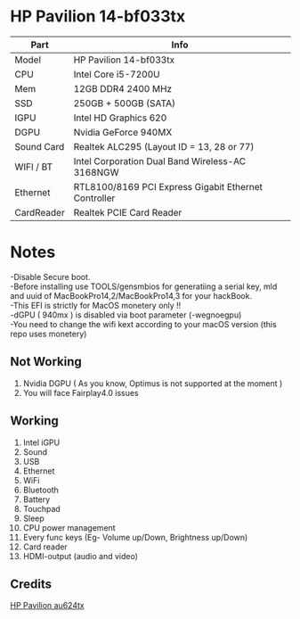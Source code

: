 # HP Pavilion 14-bf033tx

| Part       | Info                                                 |
| ---------- | ---------------------------------------------------- |
| Model      | HP Pavilion 14-bf033tx                               |
| CPU        | Intel Core i5-7200U                                  |
| Mem        | 12GB DDR4 2400 MHz                                   |
| SSD        | 250GB + 500GB (SATA)                                 |
| IGPU       | Intel HD Graphics 620                                |
| DGPU       | Nvidia GeForce 940MX                                 |
| Sound Card | Realtek ALC295 (Layout ID = 13, 28 or 77)            |
| WIFI / BT  | Intel Corporation Dual Band Wireless-AC 3168NGW      |
| Ethernet   | RTL8100/8169 PCI Express Gigabit Ethernet Controller |
| CardReader | Realtek PCIE Card Reader                             |



# Notes
-Disable Secure boot. <br>
-Before installing use TOOLS/gensmbios for generatiing a serial key, mld and uuid of MacBookPro14,2/MacBookPro14,3 for your hackBook. <br>
-This EFI is strictly for MacOS monetery only !! <br>
-dGPU ( 940mx ) is disabled via boot parameter (-wegnoegpu) <br>
-You need to change the wifi kext according to your macOS version (this repo uses monetery)

## Not Working

1. Nvidia DGPU ( As you know, Optimus is not supported at the moment )
2. You will face Fairplay4.0 issues

## Working

1. Intel iGPU
2. Sound
3. USB
4. Ethernet
5. WiFi
6. Bluetooth
7. Battery
8. Touchpad
9. Sleep
10. CPU power management
11. Every func keys (Eg- Volume up/Down, Brightness up/Down)
12. Card reader
13. HDMI-output (audio and video)


## Credits

[HP Pavilion au624tx](https://github.com/kumarayush2104/OC-Hackintosh)